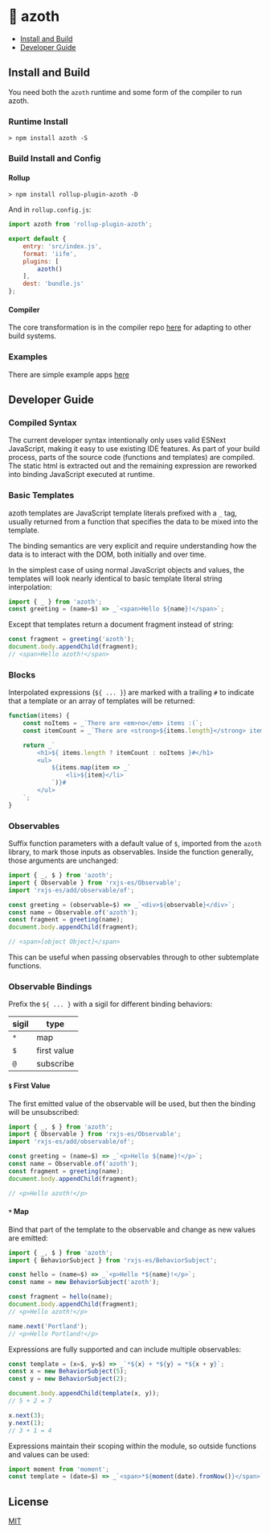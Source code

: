 # 💎 azoth

* [Install and Build](#install-and-build)
* [Developer Guide](#developer-guide)

## Install and Build

You need both the `azoth` runtime and some form of the compiler to 
run azoth.

### Runtime Install

```
> npm install azoth -S
```

### Build Install and Config

#### Rollup

```
> npm install rollup-plugin-azoth -D
```

And in `rollup.config.js`:

```js
import azoth from 'rollup-plugin-azoth';

export default {
    entry: 'src/index.js',
    format: 'iife',
    plugins: [
        azoth()
    ],
    dest: 'bundle.js'
};
```

#### Compiler

The core transformation is in the compiler repo [here](https://github.com/martypdx/azoth-compiler) for adapting to other build systems.

### Examples

There are simple example apps [here](https://github.com/martypdx/azoth-example)

## Developer Guide

### Compiled Syntax

The current developer syntax intentionally only uses valid ESNext JavaScript, making it easy to use existing IDE features.  As part of your build process, parts of the source code (functions and templates) are compiled. The static html is extracted out and the remaining expression are reworked into binding JavaScript executed at runtime.

### Basic Templates

azoth templates are JavaScript template literals prefixed with a `_` tag, usually returned
from a function that specifies the data to be mixed into the template. 

The binding semantics are very explicit and require understanding how the data is to interact with the DOM, both initially and over time. 

In the simplest case of using normal JavaScript objects and values, the templates will look nearly identical to basic template literal string interpolation:

```js
import { _ } from 'azoth';
const greeting = (name=$) => _`<span>Hello ${name}!</span>`;
```

Except that templates return a document fragment instead of string:

```js
const fragment = greeting('azoth');
document.body.appendChild(fragment);
// <span>Hello azoth!</span>
```

### Blocks

Interpolated expressions (`${ ... }`) are marked with a trailing `#` to indicate
that a template or an array of templates will be returned:

```js
function(items) {
    const noItems = _`There are <em>no</em> items :(`;
    const itemCount = _`There are <strong>${items.length}</strong> items`;

    return _`
        <h1>${ items.length ? itemCount : noItems }#</h1>
        <ul>
            ${items.map(item => _`
                <li>${item}</li>
            `)}#
        </ul>
    `;
}
```

### Observables

Suffix function parameters with a default value of `$`, imported from the `azoth` library, to mark those inputs as observables. Inside the function generally, those arguments are unchanged: 

```js
import { _, $ } from 'azoth';
import { Observable } from 'rxjs-es/Observable';
import 'rxjs-es/add/observable/of';

const greeting = (observable=$) => _`<div>${observable}</div>`;
const name = Observable.of('azoth');
const fragment = greeting(name);
document.body.appendChild(fragment);

// <span>[object Object]</span>
```

This can be useful when passing observables through to other subtemplate functions.

### Observable Bindings

Prefix the `${ ... }` with a sigil for different binding behaviors:

|sigil|type
|---|---|
|`*`|map|
|`$`|first value|
|`@`|subscribe|

#### `$` First Value

The first emitted value of the observable will be used, but then the binding will be
unsubscribed:

```js
import { _, $ } from 'azoth';
import { Observable } from 'rxjs-es/Observable';
import 'rxjs-es/add/observable/of';

const greeting = (name=$) => _`<p>Hello ${name}!</p>`;
const name = Observable.of('azoth');
const fragment = greeting(name);
document.body.appendChild(fragment);

// <p>Hello azoth!</p>
```


#### `*` Map 

Bind that part of the template to the observable and change as new values are emitted:

```js
import { _, $ } from 'azoth';
import { BehaviorSubject } from 'rxjs-es/BehaviorSubject';

const hello = (name=$) => _`<p>Hello *${name}!</p>`;
const name = new BehaviorSubject('azoth');

const fragment = hello(name);
document.body.appendChild(fragment);
// <p>Hello azoth!</p>

name.next('Portland');
// <p>Hello Portland!</p>
```

Expressions are fully supported and can include multiple observables:

```js
const template = (x=$, y=$) => _`*${x} + *${y} = *${x + y}`;
const x = new BehaviorSubject(5);
const y = new BehaviorSubject(2);

document.body.appendChild(template(x, y));		
// 5 + 2 = 7

x.next(3);
y.next(1);
// 3 + 1 = 4

```

Expressions maintain their scoping within the module, so outside functions and values can be used:

```js
import moment from 'moment';
const template = (date=$) => _`<span>*${moment(date).fromNow()}</span>`;
```

## License

[MIT](LICENSE)



